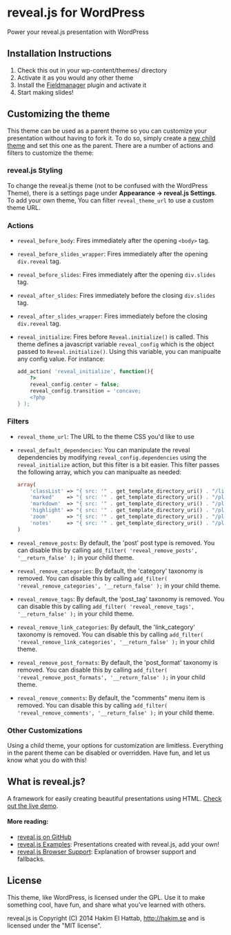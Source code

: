 # reveal.js for WordPress

Power your reveal.js presentation with WordPress

## Installation Instructions

1. Check this out in your wp-content/themes/ directory
2. Activate it as you would any other theme
3. Install the [Fieldmanager](https://github.com/alleyinteractive/wordpress-fieldmanager) plugin and activate it
4. Start making slides!

## Customizing the theme

This theme can be used as a parent theme so you can customize your presentation without having to fork it.
To do so, simply create a [new child theme](http://codex.wordpress.org/Child_Themes#How_to_Create_a_Child_Theme)
and set this one as the parent. There are a number of actions and filters to customize the theme:

### reveal.js Styling

To change the reveal.js theme (not to be confused with the WordPress Theme), there is a settings page under
**Appearance &rarr; reveal.js Settings**. To add your own theme, You can filter `reveal_theme_url` to use a
custom theme URL.

### Actions

* `reveal_before_body`: Fires immediately after the opening `<body>` tag.
* `reveal_before_slides_wrapper`: Fires immediately after the opening `div.reveal` tag.
* `reveal_before_slides`: Fires immediately after the opening `div.slides` tag.
* `reveal_after_slides`: Fires immediately before the closing `div.slides` tag.
* `reveal_after_slides_wrapper`: Fires immediately before the closing `div.reveal` tag.
* `reveal_initialize`: Fires before `Reveal.initialize()` is called. This theme defines a
	javascript variable `reveal_config` which is the object passed to `Reveal.initialize()`.
	Using this variable, you can manipualte any config value. For instance:

	```php
	add_action( 'reveal_initialize', function(){
		?>
		reveal_config.center = false;
		reveal_config.transition = 'concave;
		<?php
	} );
	```

### Filters

* `reveal_theme_url`: The URL to the theme CSS you'd like to use
* `reveal_default_dependencies`: You can manipulate the reveal dependencies by modifying
	`reveal_config.dependencies` using the `reveal_initialize` action, but this filter is a
	bit easier. This filter passes the following array, which you can manipualte as needed:

	```php
	array(
		'classList' => "{ src: '" . get_template_directory_uri() . "/lib/js/classList.js', condition: function() { return !document.body.classList; } }",
		'marked'    => "{ src: '" . get_template_directory_uri() . "/plugin/markdown/marked.js', condition: function() { return !!document.querySelector( '[data-markdown]' ); } }",
		'markdown'  => "{ src: '" . get_template_directory_uri() . "/plugin/markdown/markdown.js', condition: function() { return !!document.querySelector( '[data-markdown]' ); } }",
		'highlight' => "{ src: '" . get_template_directory_uri() . "/plugin/highlight/highlight.js', async: true, callback: function() { hljs.initHighlightingOnLoad(); } }",
		'zoom'      => "{ src: '" . get_template_directory_uri() . "/plugin/zoom-js/zoom.js', async: true, condition: function() { return !!document.body.classList; } }",
		'notes'     => "{ src: '" . get_template_directory_uri() . "/plugin/notes/notes.js', async: true, condition: function() { return !!document.body.classList; } }",
	)
	```
	
* `reveal_remove_posts`: By default, the 'post' post type is removed. You can disable this by
	calling `add_filter( 'reveal_remove_posts', '__return_false' );` in your child theme.
* `reveal_remove_categories`: By default, the 'category' taxonomy is removed. You can disable this by
	calling `add_filter( 'reveal_remove_categories', '__return_false' );` in your child theme.
* `reveal_remove_tags`: By default, the 'post_tag' taxonomy is removed. You can disable this by
	calling `add_filter( 'reveal_remove_tags', '__return_false' );` in your child theme.
* `reveal_remove_link_categories`: By default, the 'link_category' taxonomy is removed. You can disable this by
	calling `add_filter( 'reveal_remove_link_categories', '__return_false' );` in your child theme.
* `reveal_remove_post_formats`: By default, the 'post_format' taxonomy is removed. You can disable this by
	calling `add_filter( 'reveal_remove_post_formats', '__return_false' );` in your child theme.
* `reveal_remove_comments`: By default, the "comments" menu item is removed. You can disable this by
	calling `add_filter( 'reveal_remove_comments', '__return_false' );` in your child theme.

### Other Customizations

Using a child theme, your options for customization are limitless. Everything in the parent theme can
be disabled or overridden. Have fun, and let us know what you do with this!


## What is reveal.js?

A framework for easily creating beautiful presentations using HTML. [Check out the live demo](http://lab.hakim.se/reveal-js/).

#### More reading:
- [reveal.js on GitHub](https://github.com/hakimel/reveal.js/)
- [reveal.js Examples](https://github.com/hakimel/reveal.js/wiki/Example-Presentations): Presentations created with reveal.js, add your own!
- [reveal.js Browser Support](https://github.com/hakimel/reveal.js/wiki/Browser-Support): Explanation of browser support and fallbacks.



## License

This theme, like WordPress, is licensed under the GPL.
Use it to make something cool, have fun, and share what you've learned with others.

reveal.js is Copyright (C) 2014 Hakim El Hattab, http://hakim.se and is licensed under the "MIT license".
